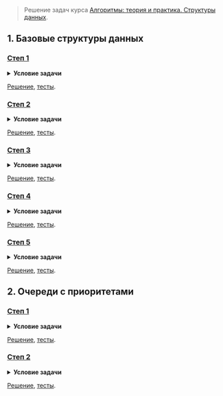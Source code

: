 > Решение задач курса [Алгоритмы: теория и практика. Структуры данных](https://stepik.org/course/1547/).

## 1. Базовые структуры данных

### [Степ 1](https://stepik.org/lesson/41234/step/1)

<details>
<summary><strong>Условие задачи</strong></summary>

![Условие задачи](lesson-41234/step-1/challenge.png)

</details>

[Решение](lesson-41234/step-1/main.go), [тесты](lesson-41234/step-1/main_test.go).

### [Степ 2](https://stepik.org/lesson/41234/step/2)

<details>
<summary><strong>Условие задачи</strong></summary>

![Условие задачи](lesson-41234/step-2/challenge.png)

</details>

[Решение](lesson-41234/step-2/main.go), [тесты](lesson-41234/step-2/main_test.go).

### [Степ 3](https://stepik.org/lesson/41234/step/3)

<details>
<summary><strong>Условие задачи</strong></summary>

![Условие задачи, начало](lesson-41234/step-3/challenge-1.png)
![Условие задачи, продолжение](lesson-41234/step-3/challenge-2.png)

</details>

[Решение](lesson-41234/step-3/main.go), [тесты](lesson-41234/step-3/main_test.go).

### [Степ 4](https://stepik.org/lesson/41234/step/4)

<details>
<summary><strong>Условие задачи</strong></summary>

![Условие задачи](lesson-41234/step-4/challenge.png)

</details>

[Решение](lesson-41234/step-4/main.go), [тесты](lesson-41234/step-4/main_test.go).

### [Степ 5](https://stepik.org/lesson/41234/step/5)

<details>
<summary><strong>Условие задачи</strong></summary>

![Условие задачи](lesson-41234/step-5/challenge.png)

</details>

[Решение](lesson-41234/step-5/main.go), [тесты](lesson-41234/step-5/main_test.go).

## 2. Очереди с приоритетами

### [Степ 1](https://stepik.org/lesson/41560/step/1)

<details>
<summary><strong>Условие задачи</strong></summary>

![Условие задачи, начало](lesson-41560/step-1/challenge-1.png)
![Условие задачи, продолжение](lesson-41560/step-1/challenge-2.png)

</details>

[Решение](lesson-41560/step-1/main.go), [тесты](lesson-41560/step-1/main_test.go).

### [Степ 2](https://stepik.org/lesson/41560/step/2)

<details>
<summary><strong>Условие задачи</strong></summary>

![Условие задачи](lesson-41560/step-2/challenge.png)

</details>

[Решение](lesson-41560/step-2/main.go), [тесты](lesson-41560/step-2/main_test.go).
